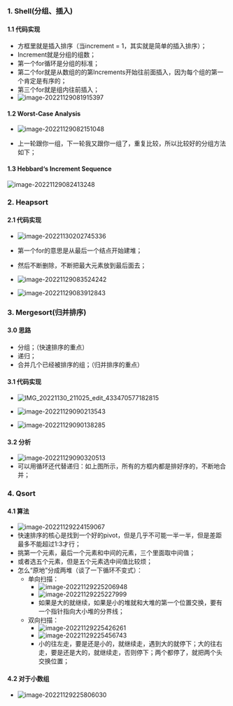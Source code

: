 ### 1. Shell(分组、插入)

#### 1.1 代码实现

- 方框里就是插入排序（当increment = 1，其实就是简单的插入排序）；
- Increment就是分组的组数；
- 第一个for循环是分组的标准；
- 第二个for就是从数组的的第Increments开始往前面插入，因为每个组的第一个肯定是有序的；
- 第三个for就是组内往前插入；
- ![image-20221129081915397](../../img/test/202211290819494.png)

#### 1.2 Worst-Case Analysis

- ![image-20221129082151048](../../img/test/202211290821075.png)

- 上一轮跟你一组，下一轮我又跟你一组了，重复比较，所以比较好的分组方法如下；

#### 1.3 Hebbard‘s Increment Sequence

![image-20221129082413248](../../img/test/202211290824274.png)

### 2. Heapsort

#### 2.1 代码实现
- ![image-20221130202745336](../../img/test/202211302027434.png)
- 第一个for的意思是从最后一个结点开始建堆；
- 然后不断删除，不断把最大元素放到最后面去；
- ![image-20221129083524242](../../img/test/202211290835270.png)

- ![image-20221129083912843](../../img/test/202211290839864.png)

### 3. Mergesort(归并排序)
#### 3.0 思路
- 分组；（快速排序的重点）
- 递归；
- 合并几个已经被排序的组；（归并排序的重点）
#### 3.1 代码实现

- ![IMG_20221130_211025_edit_433470577182815](../../img/test/202211302111865.jpg)

- ![image-20221129090213543](../../img/test/202211290902568.png)
- ![image-20221129090138285](../../img/test/202211290901387.png)

#### 3.2 分析

- ![image-20221129090320513](../../img/test/202211290903540.png)
- 可以用循环还代替递归：如上图所示，所有的方框内都是排好序的，不断地合并；

### 4. Qsort

#### 4.1 算法

- ![image-20221129224159067](../../img/test/202211292243009.png)
- 快速排序的核心是找到一个好的pivot，但是几乎不可能一半一半，但是差距最多不能超过1:3才行；
- 挑第一个元素，最后一个元素和中间的元素，三个里面取中间值；
- 或者选五个元素，但是五个元素选中间值比较烦；
- 怎么“原地”分成两堆（谈了一下循环不变式）：
  - 单向扫描：
    - ![image-20221129225206948](../../img/test/202211292252980.png)
    - ![image-20221129225227999](../../img/test/202211292252017.png)
    - 如果是大的就继续，如果是小的堆就和大堆的第一个位置交换，要有一个指针指向大小堆的分界线；
  - 双向扫描：
    - ![image-20221129225426261](../../img/test/202211292254283.png)
    - ![image-20221129225456743](../../img/test/202211292254764.png)
    - 小的往左走，要是还是小的，就继续走，遇到大的就停下；大的往右走，要是还是大的，就继续走，否则停下；两个都停了，就把两个头交换位置；

#### 4.2 对于小数组
- ![image-20221129225806030](../../img/test/202211292258061.png)

